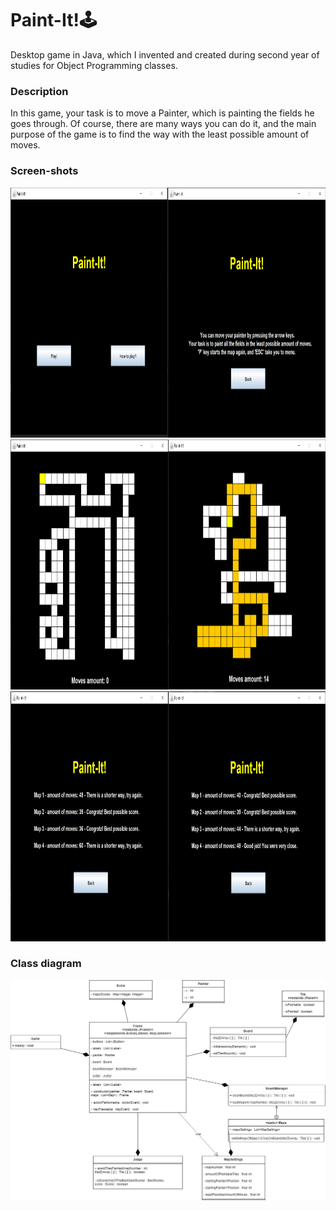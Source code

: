 # Paint-It!🕹️

Desktop game in Java, which I invented and created during second year of studies for Object Programming classes. 

### Description

In this game, your task is to move a Painter, which is painting the fields he goes through. Of course, there are many ways you can do it, and the main purpose of the game is to find the way with the least possible amount of moves. 

### Screen-shots
<div style="display: table-row">
  <div style="display: table-cell;"><img src="https://github.com/CcConStanTine/Paint-It/blob/master/src/main/resources/img/menu.PNG" width="450" height="400"></div>
  <div style="display: table-cell;"><img src="https://github.com/CcConStanTine/Paint-It/blob/master/src/main/resources/img/desc.PNG" width="450" height="400"></div>
</div>
<div style="display: table-row">
  <div style="display: table-cell;"><img src="https://github.com/CcConStanTine/Paint-It/blob/master/src/main/resources/img/game1.PNG" width="450" height="400"></div>
  <div style="display: table-cell;"><img src="https://github.com/CcConStanTine/Paint-It/blob/master/src/main/resources/img/game2.PNG" width="450" height="400"></div>
</div>
<div style="display: table-row">
  <div style="display: table-cell;"><img src="https://github.com/CcConStanTine/Paint-It/blob/master/src/main/resources/img/game3.PNG" width="450" height="400"></div>
  <div style="display: table-cell;"><img src="https://github.com/CcConStanTine/Paint-It/blob/master/src/main/resources/img/summary.PNG" width="450" height="400"></div>
</div>

### Class diagram

![alt text](https://github.com/CcConStanTine/Paint-It/blob/master/src/main/resources/img/Paint-It!.png)
